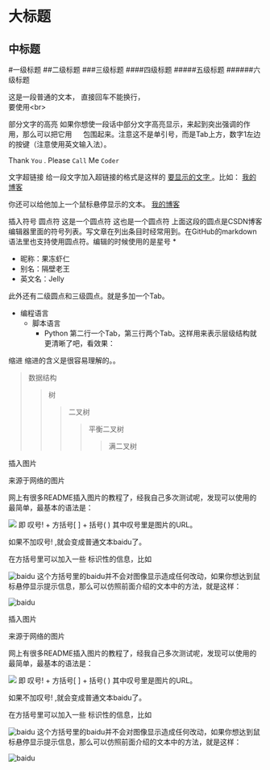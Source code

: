 大标题
====

中标题
-------

#一级标题
##二级标题
###三级标题
####四级标题
#####五级标题
######六级标题


这是一段普通的文本，
直接回车不能换行，<br>
要使用\<br>



部分文字的高亮
如果你想使一段话中部分文字高亮显示，来起到突出强调的作用，那么可以把它用 `  ` 包围起来。注意这不是单引号，而是Tab上方，数字1左边的按键（注意使用英文输入法）。

Thank `You` . Please `Call` Me `Coder`

文字超链接
给一段文字加入超链接的格式是这样的 [ 要显示的文字 ]( 链接的地址 )。比如：
[我的博客](http://blog.csdn.net/guodongxiaren)


你还可以给他加上一个鼠标悬停显示的文本。
[我的博客](http://blog.csdn.net/guodongxiaren "悬停显示")

插入符号
圆点符
这是一个圆点符
这也是一个圆点符
上面这段的圆点是CSDN博客编辑器里面的符号列表。写文章在列出条目时经常用到。在GitHub的markdown语法里也支持使用圆点符。编辑的时候使用的是星号 *
* 昵称：果冻虾仁
* 别名：隔壁老王
* 英文名：Jelly

此外还有二级圆点和三级圆点。就是多加一个Tab。

* 编程语言
  * 脚本语言
    * Python
第二行一个Tab，第三行两个Tab。这样用来表示层级结构就更清晰了吧，看效果：


缩进
缩进的含义是很容易理解的。。

>数据结构
>>树
>>>二叉树
>>>>平衡二叉树
>>>>>满二叉树


插入图片


来源于网络的图片


网上有很多README插入图片的教程了，经我自己多次测试呢，发现可以使用的最简单，最基本的语法是：

![](http://www.baidu.com/img/bdlogo.gif)
即 叹号! + 方括号[ ] + 括号( ) 其中叹号里是图片的URL。

如果不加叹号! ,就会变成普通文本baidu了。

在方括号里可以加入一些 标识性的信息，比如

![baidu](http://www.baidu.com/img/bdlogo.gif)
这个方括号里的baidu并不会对图像显示造成任何改动，如果你想达到鼠标悬停显示提示信息，那么可以仿照前面介绍的文本中的方法，就是这样：

![baidu](http://www.baidu.com/img/bdlogo.gif "百度logo")


插入图片


来源于网络的图片


网上有很多README插入图片的教程了，经我自己多次测试呢，发现可以使用的最简单，最基本的语法是：

![](http://www.baidu.com/img/bdlogo.gif)
即 叹号! + 方括号[ ] + 括号( ) 其中叹号里是图片的URL。

如果不加叹号! ,就会变成普通文本baidu了。

在方括号里可以加入一些 标识性的信息，比如

![baidu](http://www.baidu.com/img/bdlogo.gif)
这个方括号里的baidu并不会对图像显示造成任何改动，如果你想达到鼠标悬停显示提示信息，那么可以仿照前面介绍的文本中的方法，就是这样：

![baidu](http://www.baidu.com/img/bdlogo.gif "百度logo")




